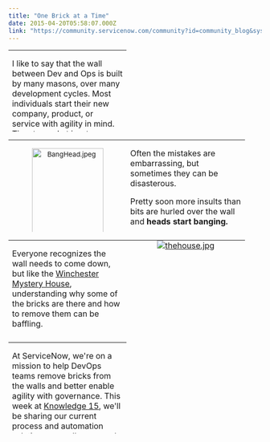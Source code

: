 ```yaml
---
title: "One Brick at a Time"
date: 2015-04-20T05:58:07.000Z
link: "https://community.servicenow.com/community?id=community_blog&sys_id=01ad62a9dbd0dbc01dcaf3231f9619a1"
---
```

<table border="0" cellpadding="0" cellspacing="0" height="163" style="border: none; width: 653px; height: 163px;"><tbody><tr><td style="padding: 0 5.4pt 0 5.4pt;" valign="top" width="221"><p></p><p>I like to say that the wall between Dev and Ops is built by many masons, over many development cycles. Most individuals start their new company, product, or service with agility in mind. Time to market is a top priority — Process that increases lead time is minimized.</p><p></p><p>Then a mistake happens and a brick gets mortared in. Dev gives Ops a bad build. Ops upgrades a server that accidentally impacts a critical business service. New site content makes it all the way to Test, but is skipped in a manual deployment step to production.</p></td></tr></tbody></table><table border="0" cellpadding="0" cellspacing="0" height="230" style="border: none; width: 655px; height: 184px;"><tbody><tr><td style="padding: 0px 5.4pt; text-align: center;" valign="top" width="221"><p><img   alt="BangHead.jpeg" class="image-1 jive-image" height="190" src="9821950edbd413043eb27a9e0f9619d0.iix" style="font-size: 10pt; line-height: 1.5em; height: 190px; width: 141.97802197802199px;" width="142"/></p></td><td style="padding: 0 5.4pt 0 5.4pt;" valign="top" width="221"><p></p><p></p><p></p><p>Often the mistakes are embarrassing, but sometimes they can be disasterous.</p><p></p><p>Pretty soon more insults than bits are hurled over the wall and <strong>heads start banging.</strong></p></td></tr></tbody></table><p></p><table border="0" cellpadding="0" cellspacing="0" height="188" style="border: none; width: 658px; height: 188px;"><tbody><tr><td style="padding: 0 5.4pt 0 5.4pt;" valign="top" width="221"><p></p><p></p><p></p><p></p><p>Everyone recognizes the wall needs to come down, but like the <a title="nchestermysteryhouse.com/thehouse.cfm" href="http://winchestermysteryhouse.com/thehouse.cfm">Winchester Mystery House</a>, understanding why some of the bricks are there and how to remove them can be baffling.</p></td><td style="padding: 0px 5.4pt; text-align: center;" valign="top" width="221"><a href="http://winchestermysteryhouse.com/thehouse.cfm"><img   alt="thehouse.jpg" class="jive-image image-2" src="a3de2c46db949344e9737a9e0f961954.iix" style="height: auto;"/></a></td></tr></tbody></table><p></p><table border="0" cellpadding="0" cellspacing="0" height="182" style="border: none; width: 660px; height: 182px;"><tbody><tr><td style="padding: 0 5.4pt 0 5.4pt;" valign="top" width="221"><p></p><p>At ServiceNow, we're on a mission to help DevOps teams remove bricks from the walls and better enable agility with governance. This week at <a title="" _jive_internal="true" href="/community?id=community_static&sys_id=93c3be65dbdc5bc0b322f4621f961966">Knowledge 15</a>, we'll be sharing our current process and automation solutions, as well as a sneak peak at our Continuous Service Delivery vision. Please stop by the "Future of Now" booth, help us better understand your DevOps goals, and learn more about our road ahead.</p></td></tr></tbody></table>